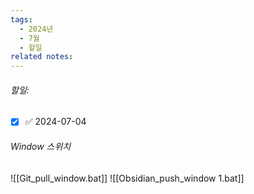 ```yaml
---
tags:
  - 2024년
  - 7월
  - 할일
related notes:
---
```

###### 할일:
- [x]  ✅ 2024-07-04















######  Window 스위치
![[Git_pull_window.bat]]
![[Obsidian_push_window 1.bat]]


